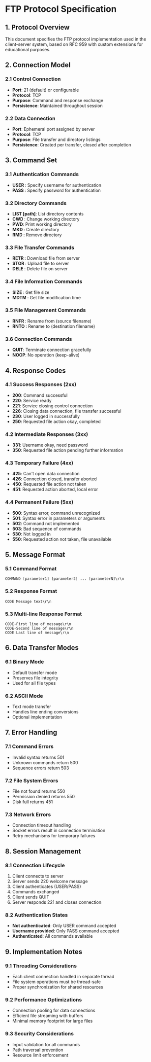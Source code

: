 # FTP Protocol Specification

## 1. Protocol Overview

This document specifies the FTP protocol implementation used in the client-server system, based on RFC 959 with custom extensions for educational purposes.

## 2. Connection Model

### 2.1 Control Connection
- **Port**: 21 (default) or configurable
- **Protocol**: TCP
- **Purpose**: Command and response exchange
- **Persistence**: Maintained throughout session

### 2.2 Data Connection
- **Port**: Ephemeral port assigned by server
- **Protocol**: TCP
- **Purpose**: File transfer and directory listings
- **Persistence**: Created per transfer, closed after completion

## 3. Command Set

### 3.1 Authentication Commands
- **USER <username>**: Specify username for authentication
- **PASS <password>**: Specify password for authentication

### 3.2 Directory Commands
- **LIST [path]**: List directory contents
- **CWD <path>**: Change working directory
- **PWD**: Print working directory
- **MKD <path>**: Create directory
- **RMD <path>**: Remove directory

### 3.3 File Transfer Commands
- **RETR <filename>**: Download file from server
- **STOR <filename>**: Upload file to server
- **DELE <filename>**: Delete file on server

### 3.4 File Information Commands
- **SIZE <filename>**: Get file size
- **MDTM <filename>**: Get file modification time

### 3.5 File Management Commands
- **RNFR <filename>**: Rename from (source filename)
- **RNTO <filename>**: Rename to (destination filename)

### 3.6 Connection Commands
- **QUIT**: Terminate connection gracefully
- **NOOP**: No operation (keep-alive)

## 4. Response Codes

### 4.1 Success Responses (2xx)
- **200**: Command successful
- **220**: Service ready
- **221**: Service closing control connection
- **226**: Closing data connection, file transfer successful
- **230**: User logged in successfully
- **250**: Requested file action okay, completed

### 4.2 Intermediate Responses (3xx)
- **331**: Username okay, need password
- **350**: Requested file action pending further information

### 4.3 Temporary Failure (4xx)
- **425**: Can't open data connection
- **426**: Connection closed, transfer aborted
- **450**: Requested file action not taken
- **451**: Requested action aborted, local error

### 4.4 Permanent Failure (5xx)
- **500**: Syntax error, command unrecognized
- **501**: Syntax error in parameters or arguments
- **502**: Command not implemented
- **503**: Bad sequence of commands
- **530**: Not logged in
- **550**: Requested action not taken, file unavailable

## 5. Message Format

### 5.1 Command Format
```
COMMAND [parameter1] [parameter2] ... [parameterN]\r\n
```

### 5.2 Response Format
```
CODE Message text\r\n
```

### 5.3 Multi-line Response Format
```
CODE-First line of message\r\n
CODE-Second line of message\r\n
CODE Last line of message\r\n
```

## 6. Data Transfer Modes

### 6.1 Binary Mode
- Default transfer mode
- Preserves file integrity
- Used for all file types

### 6.2 ASCII Mode
- Text mode transfer
- Handles line ending conversions
- Optional implementation

## 7. Error Handling

### 7.1 Command Errors
- Invalid syntax returns 501
- Unknown commands return 500
- Sequence errors return 503

### 7.2 File System Errors
- File not found returns 550
- Permission denied returns 550
- Disk full returns 451

### 7.3 Network Errors
- Connection timeout handling
- Socket errors result in connection termination
- Retry mechanisms for temporary failures

## 8. Session Management

### 8.1 Connection Lifecycle
1. Client connects to server
2. Server sends 220 welcome message
3. Client authenticates (USER/PASS)
4. Commands exchanged
5. Client sends QUIT
6. Server responds 221 and closes connection

### 8.2 Authentication States
- **Not authenticated**: Only USER command accepted
- **Username provided**: Only PASS command accepted
- **Authenticated**: All commands available

## 9. Implementation Notes

### 9.1 Threading Considerations
- Each client connection handled in separate thread
- File system operations must be thread-safe
- Proper synchronization for shared resources

### 9.2 Performance Optimizations
- Connection pooling for data connections
- Efficient file streaming with buffers
- Minimal memory footprint for large files

### 9.3 Security Considerations
- Input validation for all commands
- Path traversal prevention
- Resource limit enforcement
